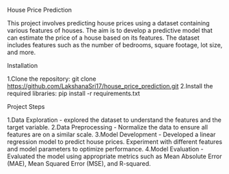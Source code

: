 House Price Prediction

This project involves predicting house prices using a dataset containing various features of houses. The aim is to develop a predictive model that can estimate the price of a house based on its features. The dataset includes features such as the number of bedrooms, square footage, lot size, and more.


Installation

1.Clone the repository: git clone https://github.com/LakshanaSri17/house_price_prediction.git
2.Install the required libraries: pip install -r requirements.txt

Project Steps

1.Data Exploration - explored the dataset to understand the features and the target variable.
2.Data Preprocessing - Normalize the data to ensure all features are on a similar scale.
3.Model Development - Developed a linear regression model to predict house prices. Experiment with different features and model parameters to optimize performance.
4.Model Evaluation - Evaluated the model using appropriate metrics such as Mean Absolute Error (MAE), Mean Squared Error (MSE), and R-squared.
